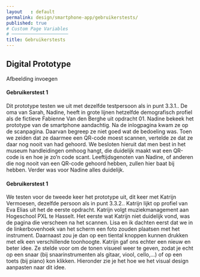 ```yaml
---
layout   : default
permalink: design/smartphone-app/gebruikerstests/
published: true
# Custom Page Variables
# ─────────────────────
title: Gebruikerstests
---
```


Digital Prototype
-----------------

Afbeelding invoegen

#### Gebruikerstest 1 

Dit prototype testen we uit met dezelfde testpersoon als in punt 3.3.1.. De oma van Sarah, Nadine, heeft in grote lijnen hetzelfde demografisch profiel als de fictieve Fabienne Van den Berghe uit opdracht 01. 
Nadine bekeek het prototype van de smartphone aandachtig. Na de inlogpagina kwam ze op de scanpagina. Daarvan begreep ze niet goed wat de bedoeling was. Toen we zeiden dat ze daarmee een QR-code moest scannen, vertelde ze dat ze daar nog nooit van had gehoord. We besloten hieruit dat men best in het museum handleidingen omhoog hangt, die duidelijk maakt wat een QR-code is en hoe je zo’n code scant. Leeftijdsgenoten van Nadine, of anderen die nog nooit van een QR-code gehoord hebben, zullen hier baat bij hebben. Verder was voor Nadine alles duidelijk. 

#### Gebruikerstest 1 

We testen voor de tweede keer het prototype uit, dit keer met Katrijn Vermoesen, dezelfde persoon als in punt 3.3.2.. Katrijn lijkt op profiel van Eva Elias uit het de eerste opdracht. Katrijn volgt muziekmanagement aan Hogeschool PXL te Hasselt.
Het eerste wat Katrijn niet duidelijk vond, was de pagina die verscheen na het scannen. Lisa en ik dachten eerst dat we in de linkerbovenhoek van het scherm een foto zouden plaatsen met het instrument. Daarnaast zou je dan op een tiental knoppen kunnen drukken met elk een verschillende toonhoogte. Katrijn gaf ons echter een nieuw en beter idee. Ze stelde voor om de tonen visueel weer te geven, zodat je echt op een snaar (bij snaarinstrumenten als gitaar, viool, cello,...) of op een toets (bij piano) kon klikken. Hieronder zie je het hoe we het visual design aanpasten naar dit idee.
